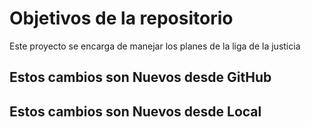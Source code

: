# Objetivos de la repositorio

Este proyecto se encarga de manejar los planes de la liga de la justicia


## Estos cambios son Nuevos desde GitHub
## Estos cambios son Nuevos desde Local
